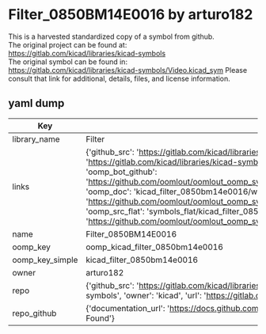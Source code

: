 # Filter_0850BM14E0016 by arturo182  
This is a harvested standardized copy of a symbol from github.  
The original project can be found at:  
https://gitlab.com/kicad/libraries/kicad-symbols  
The original symbol can be found in:
https://gitlab.com/kicad/libraries/kicad-symbols/Video.kicad_sym
Please consult that link for additional, details, files, and license information.  
## yaml dump  
| Key | Value |  
| --- | --- |  
| library_name | Filter |  
| links | {'github_src': 'https://gitlab.com/kicad/libraries/kicad-symbols/Video.kicad_sym', 'github_src_repo': 'https://gitlab.com/kicad/libraries/kicad-symbols', 'oomp_bot': 'kicad_filter_0850bm14e0016/working', 'oomp_bot_github': 'https://github.com/oomlout/oomlout_oomp_symbol_bot/tree/main/kicad_filter_0850bm14e0016/working', 'oomp_doc': 'kicad_filter_0850bm14e0016/working', 'oomp_doc_github': 'https://github.com/oomlout/oomlout_oomp_symbol_doc/tree/main/kicad_filter_0850bm14e0016/working', 'oomp_src_flat': 'symbols_flat/kicad_filter_0850bm14e0016/working', 'oomp_src_flat_github': 'https://github.com/oomlout/oomlout_oomp_symbol_src/tree/main/kicad_filter_0850bm14e0016/working'} |  
| name | Filter_0850BM14E0016 |  
| oomp_key | oomp_kicad_filter_0850bm14e0016 |  
| oomp_key_simple | kicad_filter_0850bm14e0016 |  
| owner | arturo182 |  
| repo | {'github_src': 'https://gitlab.com/kicad/libraries/kicad-symbols/Video.kicad_sym', 'name': 'libraries/kicad-symbols', 'owner': 'kicad', 'url': 'https://gitlab.com/kicad/libraries/kicad-symbols'} |  
| repo_github | {'documentation_url': 'https://docs.github.com/rest/repos/repos#get-a-repository', 'message': 'Not Found'} |  

